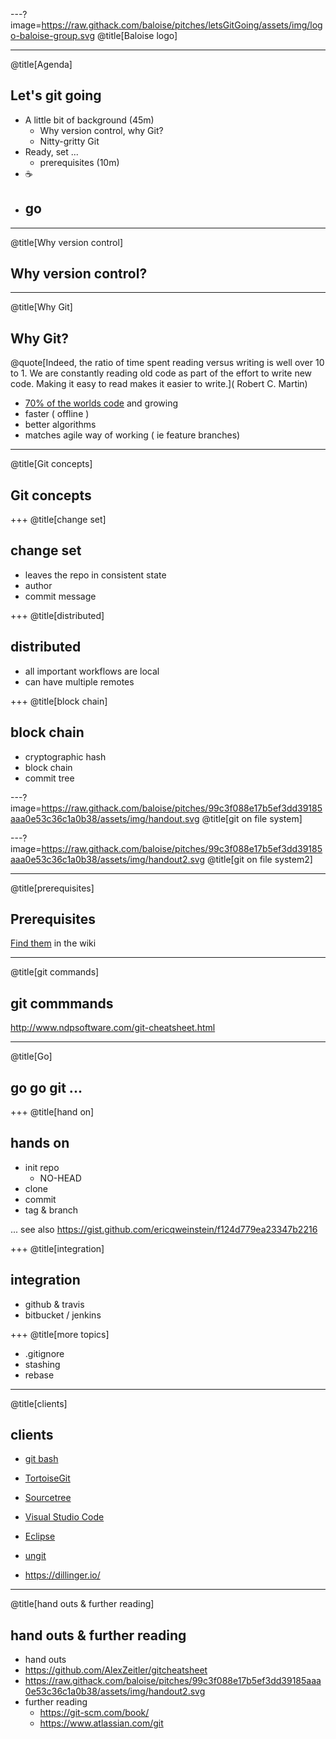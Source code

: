 ---?image=https://raw.githack.com/baloise/pitches/letsGitGoing/assets/img/logo-baloise-group.svg
@title[Baloise logo]

---
@title[Agenda]
## Let's git going

- A little bit of background (45m)
  -  Why version control, why Git?
  -  Nitty-gritty Git 
- Ready, set ...
  - prerequisites (10m)
- ☕
- go
  - 
 
---
@title[Why version control]
## Why version control?
 
---
@title[Why Git]
## Why Git?

@quote[Indeed, the ratio of time spent reading versus writing is well over 10 to 1. We are constantly reading old code as part of the effort to write new code. Making it easy to read makes it easier to write.](
Robert C. Martin)

- [70% of the worlds code](https://www.openhub.net/repositories/compare) and growing
- faster ( offline )
- better algorithms
- matches agile way of working ( ie feature branches)

---
@title[Git concepts]
## Git concepts

+++
@title[change set]
## change set

- leaves the repo in consistent state
- author
- commit message

+++
@title[distributed]
## distributed

- all important workflows are local
- can have multiple remotes


+++
@title[block chain]
## block chain

- cryptographic hash
- block chain
- commit tree
 
---?image=https://raw.githack.com/baloise/pitches/99c3f088e17b5ef3dd39185aaa0e53c36c1a0b38/assets/img/handout.svg
@title[git on file system]

---?image=https://raw.githack.com/baloise/pitches/99c3f088e17b5ef3dd39185aaa0e53c36c1a0b38/assets/img/handout2.svg
@title[git on file system2]

---
@title[prerequisites]
## Prerequisites

[Find them](https://github.com/baloise/HelloGit/wiki/Prerequisites) in the wiki

---
@title[git commands]
## git commmands

http://www.ndpsoftware.com/git-cheatsheet.html

---
@title[Go]
## go go git ...

+++
@title[hand on]
## hands on

- init repo
  - NO-HEAD
- clone
- commit
- tag & branch

... 
see also https://gist.github.com/ericqweinstein/f124d779ea23347b2216


+++
@title[integration]
## integration

- github & travis
- bitbucket / jenkins


+++
@title[more topics]

- .gitignore
- stashing
- rebase

---
@title[clients]
## clients

- [git bash](https://git-scm.com/downloads)
- [TortoiseGit](https://tortoisegit.org/download/)
- [Sourcetree](https://www.sourcetreeapp.com/)
- [Visual Studio Code](https://code.visualstudio.com/download)
- [Eclipse](https://www.eclipse.org/downloads/)
- [ungit](https://github.com/FredrikNoren/ungit/releases)

- https://dillinger.io/

---
@title[hand outs & further reading]
## hand outs & further reading

-  hand outs
  - https://github.com/AlexZeitler/gitcheatsheet
  - https://raw.githack.com/baloise/pitches/99c3f088e17b5ef3dd39185aaa0e53c36c1a0b38/assets/img/handout2.svg
- further reading
  - https://git-scm.com/book/
  - https://www.atlassian.com/git
